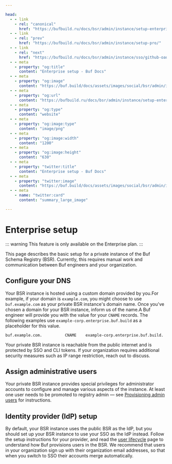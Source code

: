 ```yaml
---

head:
  - - link
    - rel: "canonical"
      href: "https://bufbuild.ru/docs/bsr/admin/instance/setup-enterprise/"
  - - link
    - rel: "prev"
      href: "https://bufbuild.ru/docs/bsr/admin/instance/setup-pro/"
  - - link
    - rel: "next"
      href: "https://bufbuild.ru/docs/bsr/admin/instance/sso/github-oauth2/"
  - - meta
    - property: "og:title"
      content: "Enterprise setup - Buf Docs"
  - - meta
    - property: "og:image"
      content: "https://buf.build/docs/assets/images/social/bsr/admin/instance/setup-enterprise.png"
  - - meta
    - property: "og:url"
      content: "https://bufbuild.ru/docs/bsr/admin/instance/setup-enterprise/"
  - - meta
    - property: "og:type"
      content: "website"
  - - meta
    - property: "og:image:type"
      content: "image/png"
  - - meta
    - property: "og:image:width"
      content: "1200"
  - - meta
    - property: "og:image:height"
      content: "630"
  - - meta
    - property: "twitter:title"
      content: "Enterprise setup - Buf Docs"
  - - meta
    - property: "twitter:image"
      content: "https://buf.build/docs/assets/images/social/bsr/admin/instance/setup-enterprise.png"
  - - meta
    - name: "twitter:card"
      content: "summary_large_image"

---
```


# Enterprise setup

::: warning
This feature is only available on the Enterprise plan.
:::

This page describes the basic setup for a private instance of the Buf Schema Registry (BSR). Currently, this requires manual work and communication between Buf engineers and your organization.

## Configure your DNS

Your BSR instance is hosted using a custom domain provided by you.For example, if your domain is `example.com`, you might choose to use `buf.example.com` as your private BSR instance's domain name. Once you've chosen a domain for your BSR instance, inform us of the name.A Buf engineer will provide you with the value for your `CNAME` records. The following examples use `example-corp.enterprise.buf.build` as a placeholder for this value.

```text
buf.example.com.          CNAME    example-corp.enterprise.buf.build.
```

Your private BSR instance is reachable from the public internet and is protected by SSO and CLI tokens. If your organization requires additional security measures such as IP range restriction, reach out to discuss.

## Assign administrative users

Your private BSR instance provides special privileges for administrator accounts to configure and manage various aspects of the instance. At least one user needs to be promoted to registry admin — see [Provisioning admin users](../user-lifecycle/#admin-users) for instructions.

## Identity provider (IdP) setup

By default, your BSR instance uses the public BSR as the IdP, but you should set up your BSR instance to use your SSO as the IdP instead. Follow the setup instructions for your provider, and read the [user lifecycle](../user-lifecycle/) page to understand how Buf provisions users in the BSR. We recommend that users in your organization sign up with their organization email addresses, so that when you switch to SSO their accounts merge automatically.

